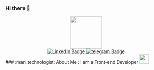 ### Hi there 👋
<div id="header" align="center">
  <img src="https://media.giphy.com/media/WFZvB7VIXBgiz3oDXE/giphy.gif" width="100"/>
</div>
<div id="badges" align="center">
  <a href="https://www.linkedin.com/in/arkadiy-podtyjkin/">
    <img src="https://img.shields.io/badge/LinkedIn-blue?style=for-the-badge&logo=linkedin&logoColor=white" alt="LinkedIn Badge"/>
  </a>
  <a href="https://t.me/arkadiy2907">
    <img src="https://img.shields.io/badge/telegram-blue?logo=telegram&logoColor=white&style=for-the-badge" alt="telegram Badge"/>
  </a>
</div>
### :man_technologist: About Me :
I am a Front-end Developer <img src="https://media.giphy.com/media/WUlplcMpOCEmTGBtBW/giphy.gif" width="30">
